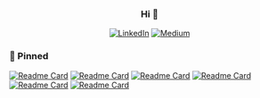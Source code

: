 <div align="center">
<h3>Hi 👋</h3>
<!--
 [![Twitter](https://img.shields.io/badge/Twitter-%23000000.svg?style=for-the-badge&logo=X&logoColor=white)](https://twitter.com/imdmedhi)
 -->
 
 [![LinkedIn](https://img.shields.io/badge/LinkedIn-0077B5?style=for-the-badge&logo=linkedin&logoColor=white)](https://www.linkedin.com/in/dipankarmedhi/)
 [![Medium](https://img.shields.io/badge/Medium-12100E?style=for-the-badge&logo=medium&logoColor=white)](https://medium.com/@dipankarmedh1)
 <!--
 [![GCP](https://img.shields.io/badge/gcp-4285F4?style=for-the-badge&logo=google&logoColor=white)](https://www.cloudskillsboost.google/public_profiles/43b4028c-9ca4-45f6-ae92-6ccbdfaf8ab5)
 [![Newsletter](https://img.shields.io/badge/NewsLetter-F47521?style=for-the-badge&logoColor=white)](https://aimatrix.substack.com/)
 -->
 </div>
 

<div>
<h3>📌 Pinned</h3>
 
[![Readme Card](https://github-readme-stats.vercel.app/api/pin/?username=d1pankarmedhi&repo=tiny-whisper)](https://github.com/d1pankarmedhi/tiny-whisper)
[![Readme Card](https://github-readme-stats.vercel.app/api/pin/?username=d1pankarmedhi&repo=bpetokenizer)](https://github.com/d1pankarmedhi/bpetokenizer)
[![Readme Card](https://github-readme-stats.vercel.app/api/pin/?username=d1pankarmedhi&repo=CascadeS2S)](https://github.com/d1pankarmedhi/CascadeS2S)
[![Readme Card](https://github-readme-stats.vercel.app/api/pin/?username=d1pankarmedhi&repo=smallLM)](https://github.com/d1pankarmedhi/smallLM)
[![Readme Card](https://github-readme-stats.vercel.app/api/pin/?username=d1pankarmedhi&repo=diffusion)](https://github.com/d1pankarmedhi/diffusion)
[![Readme Card](https://github-readme-stats.vercel.app/api/pin/?username=d1pankarmedhi&repo=InsightFlow)](https://github.com/d1pankarmedhi/InsightFlow)

</div>
<!--
</div>



<div align="center">
<details>
 <summary>more...</summary>

  
 <table style="width: 100%; table-layout: fixed;">

  <tr>
   <td style="text-align: center; vertical-align: top;">
      <h3><a href="https://github.com/d1pankarmedhi/captionAI">CaptionAI</a></h3>
       <img src="https://github.com/user-attachments/assets/33c7475d-3ff1-4592-bf31-1dec11362e97" alt="parsing-document" style="width: 200px; height: 200px;">
      <p>Understand non-textual context<br>using open-source models.</p>
   </td>
   <td style="text-align: center; vertical-align: top;"> 
      <h3><a href="https://github.com/d1pankarmedhi/captionAI">PicaChain</a></h3>
       <img src="https://github.com/user-attachments/assets/8965d308-6bc7-42c1-b00d-c2e12d8f7ef0" alt="parsing-document" style="width: 200px; height: 200px;">
      <p>Build quick LLM pipelines <br>for all your AI applications</p>
   </td>
    <td style="text-align: center; vertical-align: top;"> 
      <h3><a href="https://github.com/d1pankarmedhi/legal_summarizer">LegalSummarizer</a></h3>
       <img src="https://github.com/user-attachments/assets/f26b44af-8a58-407c-8733-602de76c7f8b" alt="parsing-document" style="width: 200px; height: 200px;">
      <p>Context aware summarizer<br>for contracts and agreements.</p>
   </td>
   <td style="text-align: center; vertical-align: top;"> 
      <h3><a href="https://github.com/d1pankarmedhi/qllm">qllm</a></h3>
       <img src="https://github.com/user-attachments/assets/0a02e65c-3c67-48d4-9b09-9f2be11b63e7" alt="qllm" style="width: 200px; height: 200px;">
      <p>Simple model quantization<br>tool in python.</p>
   </td>
  </tr>

  <tr>
   <td style="text-align: center; vertical-align: top;"> 
      <h3><a href="https://github.com/d1pankarmedhi/algoviz">AlgoViz</a></h3>
       <img src="https://github.com/user-attachments/assets/aa0d2cb2-7f20-434b-be8a-dd13c1b2380a" alt="algoviz" style="width: 200px; height: 200px;">
      <p>Visualizing algorithms using C++</p>
   </td>
      <td style="text-align: center; vertical-align: top;"> 
      <h3><a href="https://github.com/d1pankarmedhi/PingPong">PingPong</a></h3>
       <img src="https://github.com/user-attachments/assets/383ee662-2b31-4fba-a5fc-38fc19d2ecd4" alt="pingpong" style="width: 200px; height: 200px;">
      <p>Ping Pong game with C++</p>
   </td>
  </tr>

  <tr>
   <td style="text-align: center; vertical-align: top;"> 
      <h3><a href="https://github.com/d1pankarmedhi/document_parsing">Document Parsing</a></h3>
       <img src="https://github.com/d1pankarmedhi/document_parsing/assets/136924835/33806ef6-b5ba-4f42-a240-cfa727fb21bb" alt="parsing-document" style="width: 200px; height: 200px;">
      <p>Parsing documents with<br>different tools and techniques</p>
    </td>
    <td style="text-align: center; vertical-align: top;"> 
      <h3><a href="https://github.com/d1pankarmedhi/image-search-engine">Image Search Engine</a></h3>
       <img src="https://i.ibb.co/P9rtCWT/image.png" alt="img-search-engine" style="width: 200px; height: 200px;">
      <p>Vector image search using<br>S3 and Pinecone/chroma</p>
    </td>
    <td style="text-align: center; vertical-align: top;">
      <h3><a href="https://github.com/d1pankarmedhi/ViT-vision-transformer">Vision transformer</a></h3>
      <img src="https://github.com/d1pankarmedhi/ViT-vision-transformer/assets/136924835/bff5e439-9655-4831-b3e5-19d6c0dcb52a" alt="brand-classification" style="width: 200px; height: 200px;">
      <p>Shoe brand classifier<br>using vision transformer</p>
    </td>
    <td style="text-align: center; vertical-align: top;">
      <h3><a href="https://github.com/d1pankarmedhi/fine-tuning-llm">Fine tune LLMs</a></h3>
      <img src="https://i.ibb.co/FJtK50K/image.png" alt="fine-tuning" style="width: 200px; height: 200px;">
      <p>Collection of llm fine-tuning<br> notebooks and code samples</p>
    </td>

  </tr>
  <tr>
    <td style="text-align: center;">
      <h3><a href="https://github.com/d1pankarmedhi/ghr">ghr</a></h3>
      <img src="https://i.ibb.co/dK90Q2r/image.png" alt="preview-img" style="width: 200px; height: 200px;">
      <p>A rust cli tool for generating<br> boilerplate code templates</p>
    </td>
    <td style="text-align: center; vertical-align: top;"> 
      <h3><a href="https://github.com/d1pankarmedhi/image-search-engine">Vechicle counting</a></h3>
       <img src="https://i.ibb.co/F6bt7v8/car-tracking.gif" alt="vehicle-counting" style="width: 200px; height: 200px;">
      <p>Tracking and Counting<br>vechicles on road</p>
    </td>
    <td style="text-align: center; vertical-align: top;">
      <h3><a href="https://github.com/d1pankarmedhi/rsearch-engine">Rust Text search engine</a></h3>
      <img src="https://i.ibb.co/4RMHWL4/image.png" alt="brand-classification" style="width: 200px; height: 200px;">
      <p>Text search engine built<br>with rust and actix-web</p>
    </td>
    <td style="text-align: center; vertical-align: top;">
      <h3><a href="https://github.com/d1pankarmedhi/autonomous-vehicle">Autonomous vehicle</a></h3>
      <img src="https://github.com/Dipankar-Medhi/self-driving-car/raw/master/driving_gif.gif" alt="fine-tuning" style="width: 200px; height: 200px;">
      <p>Autonomous car with tensorflow</p>
    </td>
    
  </tr>
 
</table>
</details>

</div>


-->



